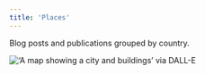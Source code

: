```yaml
---
title: 'Places'
---
```


Blog posts and publications grouped by country.

![‘A map showing a city and buildings’ via DALL-E](images/dallemap.jpg "'A map showing a city and buildings' generated by [DALL-E](https://openai.com/dall-e-2/)")
